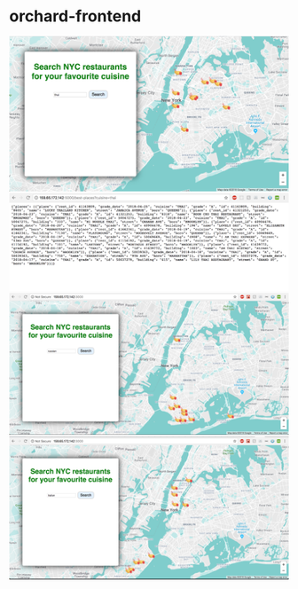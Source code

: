 # orchard-frontend
![Top 10 places on the map for Thai cuisine](https://github.com/AlexLoyko/orchard-frontend/blob/master/pic1.png)
![Backend Response on Thai](https://github.com/AlexLoyko/orchard-frontend/blob/master/pic2.png)
![Top 10 places on the map for Russian cuisine](https://github.com/AlexLoyko/orchard-frontend/blob/master/pic3.png)
![Top 10 places on the map for Italian cuisine](https://github.com/AlexLoyko/orchard-frontend/blob/master/pic4.png)
